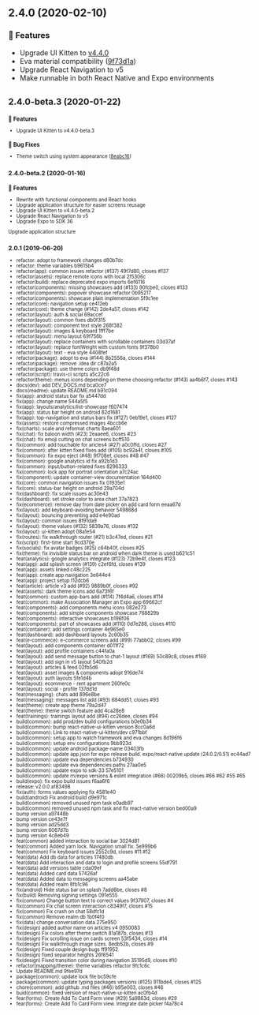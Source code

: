 ## 2.4.0 (2020-02-10)

### :rocket: Features

* Upgrade UI Kitten to [v4.4.0](https://github.com/akveo/react-native-ui-kitten/issues/517#issuecomment-584100452)
* Eva material compatibility ([9f73d1a](https://github.com/akveo/kittenTricks/commit/9f73d1a))
* Upgrade React Navigation to v5
* Make runnable in both React Native and Expo environments



## <small>2.4.0-beta.3 (2020-01-22)<small>

### :rocket: Features

* Upgrade UI Kitten to v4.4.0-beta.3

### :bug: Bug Fixes

* Theme switch using system appearance ([8eabc16](https://github.com/akveo/kittenTricks/commit/8eabc16))



## <small>2.4.0-beta.2 (2020-01-16)</small>

### :rocket: Features

* Rewrite with functional components and React hooks
* Upgrade application structure for easier screens reusage
* Upgrade UI Kitten to v4.4.0-beta.2
* Upgrade React Navigation to v5
* Upgrade Expo to SDK 36

Upgrade application structure

## <small>2.0.1 (2019-06-20)</small>

* refactor: adopt to framework changes d80b7dc
* refactor: theme variables b9615b4
* refactor(app): common issues refactor (#137) 49f7d80, closes #137
* refactor(assets): replace remote icons with local 2f5306c
* refactor(build): replace deprecated expo imports 6ef6116
* refactor(components): missing showcases add (#133) 90fcbe0, closes #133
* refactor(components): popover showcase refactor 0b95217
* refactor(components): showcase plain implementation 5f9c1ee
* refactor(core): navigation setup ce412eb
* refactor(core): theme change (#142) 2de4a57, closes #142
* refactor(layout): auth & social 69accef
* refactor(layout): common fixes db0f315
* refactor(layout): component text style 268f382
* refactor(layout): images & keyboard 1fff7be
* refactor(layout): menu layout 69f756b
* refactor(layout): replace containers with scrollable containers 03d37af
* refactor(layout): replace fontWeight with custom fonts 9f378b0
* refactor(layout): text - eva style 4408fef
* refactor(package): adopt to eva (#144) 8b2556a, closes #144
* refactor(package): remove .idea dir c87a2a5
* refactor(package): use theme colors db9f48d
* refactor(script): travis-ci scripts a5c22c6
* refactor(theme): menus icons depending on theme choosing refactor (#143) aa4b6f7, closes #143
* docs(dev): add DEV_DOCS.md bca0ce7
* docs(readme): update README.md b91c094
* fix(app): android status bar fix a5447dd
* fix(app): change name 544a5f5
* fix(app): layouts/analytics/list-showcase  f607474
* fix(app): status bar height on android 82d1681
* fix(app): top-navigation and status bars fix (#127) 0eb19e1, closes #127
* fix(assets): restore compressed images 4bccb6e
* fix(charts): scale and reformat charts 8aea601
* fix(chat): fix baloon width (#23) 2eaaee6, closes #23
* fix(chat): fix emoji cutting on chat screens bcff510
* fix(common): add touchable for aricles4 (#27) a0c0ffd, closes #27
* fix(common): after kitten fixed fixes add (#105) bc92a4f, closes #105
* fix(common): fix expo eject (#48) 9f708ef, closes #48 #47
* fix(common): google analytics id fix a92b1d3
* fix(common): input/button-related fixes 8296333
* fix(common): lock app for portrait orientation a7c24ac
* fix(component): update container-view documentation 164d400
* fix(core): common navigation issues fix 01935e1
* fix(core): status-bar height on android 29a704d
* fix(dashboard): fix scale issues ac30e43
* fix(dashboard): set stroke color to area chart 37a7823
* fix(ecommerce): remove day from date picker on add card form eeaa67d
* fix(layout): add keyboard-avoiding behavior 549868d
* fix(layout): bouncing preventing add e4e90ad
* fix(layout): common issues 8f91da9
* fix(layout): theme values (#132) 5839a76, closes #132
* fix(layout): ui-kitten adopt 08a1e54
* fix(routes): fix walkthrough router (#21) b3c47ed, closes #21
* fix(script): first-time start 9cd370e
* fix(socials): fix avatar badges (#25) c64b40f, closes #25
* fix(theme): fix invisible status bar on android when dark theme is used b621c51
* feat(analytics): google analytics integrate (#123) 72b9e4f, closes #123
* feat(app): add splash screen (#139) c2ef6fd, closes #139
* feat(app): assets linked c48c225
* feat(app): create app navigation 3e644e4
* feat(app): project setup f12dcb6
* feat(article): article v3 add (#92) 9889b0f, closes #92
* feat(assets): dark theme icons add 6a73f6f
* feat(common): custom app-bars add (#114) 7f4d4a6, closes #114
* feat(common): make Association Manager an Expo app 69662cf
* feat(components): add components menu icons 082e273
* feat(components): add simple components showcase 768829b
* feat(components): interactive showcases b196f06
* feat(components): part of showcases add (#110) 0d7e288, closes #110
* feat(container): add settings container 4e965e0
* feat(dashboard): add dashboard layouts 2c60b35
* feat(e-commerce): e-commerce screens add  (#99) 77abb02, closes #99
* feat(layout): add components container d011f72
* feat(layout): add profile containers c44fa0a
* feat(layout): add send message button to chat-1 layout (#169) 50c89c8, closes #169
* feat(layout): add sign in v5 layout 540fb2d
* feat(layout): articles & feed 02fb5d6
* feat(layout): asset images & components adopt 916de74
* feat(layout): auth layouts 5fe1d4b
* feat(layout): ecommerce - rent apartment 260fe0c
* feat(layout): social - profile 137dd1d
* feat(messaging): chats add 896e8be
* feat(messaging): messages list add (#93) 684dd51, closes #93
* feat(theme): create app theme 79a2d47
* feat(theme): theme switch feature add 4ca28e8
* feat(trainings): trainings layout add (#94) cc26dee, closes #94
* build(common): add prod/dev build configurations b0e0b34
* build(common): bump react-native-ui-kitten version 8cc0a6d
* build(common): Link to react-native-ui-kitten/dev c971bbf
* build(common): setup app to watch framework and eva changes 8d196f6
* build(common): setup env configurations 9bb923d
* build(common): update android package-name 03403fb
* build(common): update app.json for expo release build. expo/react-native update (24.0.2/0.51) ec44ad7
* build(common): update eva dependencies b734930
* build(common): update eva dependencies paths 27aa0e5
* build(common): update expo to sdk-33 57e5101
* build(common): update rn/expo versions & eslint integration (#66) 00209b5, closes #66 #62 #55 #65
* build(expo): fix expo build issues f6aa6f6
* release: v2.0.0 af83498
*  fix(auth): forms values applying fix 4581e40
* build(android) Fix android build d9e971c
* build(common) removed unused npm task e0adb97
* build(common) removed unused npm task and fix react-native version bed00a9
* bump  version a97448b
* bump version ce43e7f
* bump version ad25dd3
* bump version 6067d7b
* bump version 4c8eb49
* feat(common) added interaction to social bar 3024d81
* feat(common) Added yarn lock. Navigation small fix. 5e999b6
* feat(common) Fix keyboard issues 2552c9d, closes #11 #12
* feat(data) Add db data for articles 17480db
* feat(data) Add interaction and data to login and profile screens 55df791
* feat(data) add versions table cda09ef
* feat(data) Added card data 57426af
* feat(data) Added data to messaging screens aa45abe
* feat(data) Added realm 8fb1c96
* fix(android) Hide status bar on splash 7add6be, closes #8
* fix(build) Removing signing settings 091e555
* fix(common) Change button text to correct values 9f37907, closes #4
* fix(common) Fix chat screen interaction c8349f7, closes #15
* fix(common) Fix crash on chat 58dfc1d
* fix(common) Remove realm db 1b0f4f0
* fix(data) change conversation data 275e950
* fix(design) added author name on articles v4 0950083
* fix(design) Fix colors after theme switch 81a187b, closes #13
* fix(design) Fix scrolling issue on cards screen 53f5434, closes #14
* fix(design) Fix walkthrough image sizes. 8edb52b, closes #9
* fix(design) Fixed couple design bugs ff91952
* fix(design) fixed separator heights 26f6541
* fix(design) Fixed transition color during navigation 35195d9, closes #10
* refactor(mapping/theme): theme variables refactor 9fc1c6c
* Update README.md 9fee97d
* package(common): update lock file bc59cfe
* package(common): update typing packages versions (#125) 911bde4, closes #125
* chore(common): add github .md files (#46) b95e003, closes #46
* buid(common): fixed version of react-native-ui-kitten ac0fb4d
* fear(forms): Create Add To Card Form view (#29) 5a9863d, closes #29
* fear(forms): Create Add To Card Form view. Integrate date picker f4a78c4




